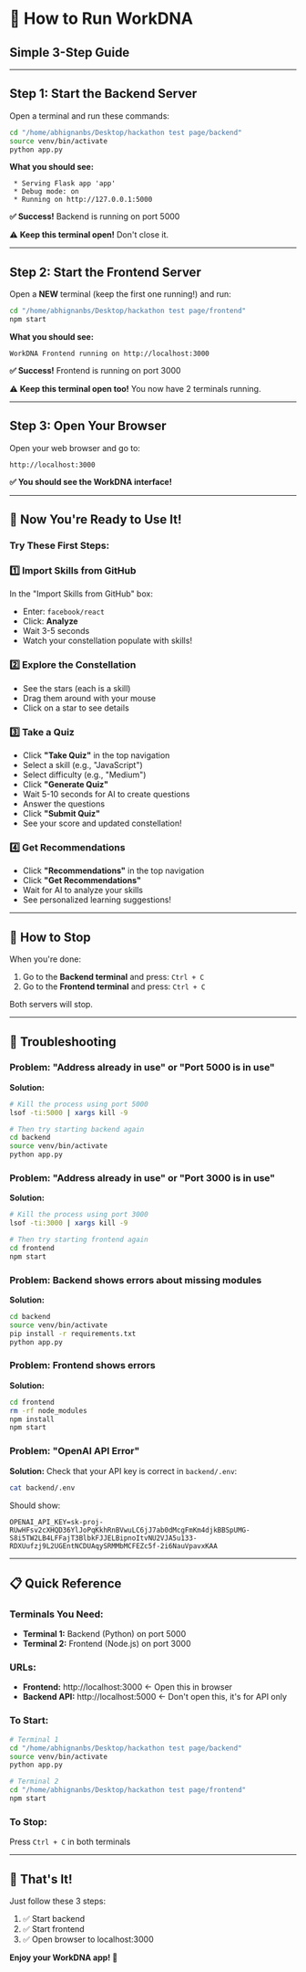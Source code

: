 # 🚀 How to Run WorkDNA

## Simple 3-Step Guide

---

## Step 1: Start the Backend Server

Open a terminal and run these commands:

```bash
cd "/home/abhignanbs/Desktop/hackathon test page/backend"
source venv/bin/activate
python app.py
```

**What you should see:**

```
 * Serving Flask app 'app'
 * Debug mode: on
 * Running on http://127.0.0.1:5000
```

**✅ Success!** Backend is running on port 5000

⚠️ **Keep this terminal open!** Don't close it.

---

## Step 2: Start the Frontend Server

Open a **NEW** terminal (keep the first one running!) and run:

```bash
cd "/home/abhignanbs/Desktop/hackathon test page/frontend"
npm start
```

**What you should see:**

```
WorkDNA Frontend running on http://localhost:3000
```

**✅ Success!** Frontend is running on port 3000

⚠️ **Keep this terminal open too!** You now have 2 terminals running.

---

## Step 3: Open Your Browser

Open your web browser and go to:

```
http://localhost:3000
```

**✅ You should see the WorkDNA interface!**

---

## 🎯 Now You're Ready to Use It!

### Try These First Steps:

### 1️⃣ Import Skills from GitHub

In the "Import Skills from GitHub" box:

- Enter: `facebook/react`
- Click: **Analyze**
- Wait 3-5 seconds
- Watch your constellation populate with skills!

### 2️⃣ Explore the Constellation

- See the stars (each is a skill)
- Drag them around with your mouse
- Click on a star to see details

### 3️⃣ Take a Quiz

- Click **"Take Quiz"** in the top navigation
- Select a skill (e.g., "JavaScript")
- Select difficulty (e.g., "Medium")
- Click **"Generate Quiz"**
- Wait 5-10 seconds for AI to create questions
- Answer the questions
- Click **"Submit Quiz"**
- See your score and updated constellation!

### 4️⃣ Get Recommendations

- Click **"Recommendations"** in the top navigation
- Click **"Get Recommendations"**
- Wait for AI to analyze your skills
- See personalized learning suggestions!

---

## 🛑 How to Stop

When you're done:

1. Go to the **Backend terminal** and press: `Ctrl + C`
2. Go to the **Frontend terminal** and press: `Ctrl + C`

Both servers will stop.

---

## 🔧 Troubleshooting

### Problem: "Address already in use" or "Port 5000 is in use"

**Solution:**

```bash
# Kill the process using port 5000
lsof -ti:5000 | xargs kill -9

# Then try starting backend again
cd backend
source venv/bin/activate
python app.py
```

### Problem: "Address already in use" or "Port 3000 is in use"

**Solution:**

```bash
# Kill the process using port 3000
lsof -ti:3000 | xargs kill -9

# Then try starting frontend again
cd frontend
npm start
```

### Problem: Backend shows errors about missing modules

**Solution:**

```bash
cd backend
source venv/bin/activate
pip install -r requirements.txt
python app.py
```

### Problem: Frontend shows errors

**Solution:**

```bash
cd frontend
rm -rf node_modules
npm install
npm start
```

### Problem: "OpenAI API Error"

**Solution:**
Check that your API key is correct in `backend/.env`:

```bash
cat backend/.env
```

Should show:

```
OPENAI_API_KEY=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
```

---

## 📋 Quick Reference

### Terminals You Need:

- **Terminal 1:** Backend (Python) on port 5000
- **Terminal 2:** Frontend (Node.js) on port 3000

### URLs:

- **Frontend:** http://localhost:3000 ← Open this in browser
- **Backend API:** http://localhost:5000 ← Don't open this, it's for API only

### To Start:

```bash
# Terminal 1
cd "/home/abhignanbs/Desktop/hackathon test page/backend"
source venv/bin/activate
python app.py

# Terminal 2
cd "/home/abhignanbs/Desktop/hackathon test page/frontend"
npm start
```

### To Stop:

Press `Ctrl + C` in both terminals

---

## 🎉 That's It!

Just follow these 3 steps:

1. ✅ Start backend
2. ✅ Start frontend
3. ✅ Open browser to localhost:3000

**Enjoy your WorkDNA app! 🌌**
